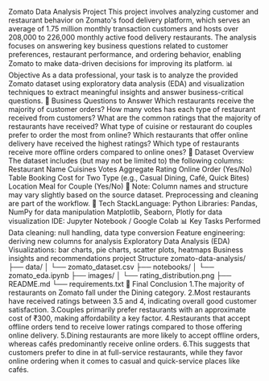  Zomato Data Analysis Project
This project involves analyzing customer and restaurant behavior on Zomato's food delivery platform, which serves an average of 1.75 million monthly transaction customers and hosts over 208,000 to 226,000 monthly active food delivery restaurants.
The analysis focuses on answering key business questions related to customer preferences, restaurant performance, and ordering behavior, enabling Zomato to make data-driven decisions for improving its platform.
📊 Objective
As a data professional, your task is to analyze the provided Zomato dataset using exploratory data analysis (EDA) and visualization techniques to extract meaningful insights and answer business-critical questions.
📌 Business Questions to Answer
Which restaurants receive the majority of customer orders?
How many votes has each type of restaurant received from customers?
What are the common ratings that the majority of restaurants have received?
What type of cuisine or restaurant do couples prefer to order the most from online?
Which restaurants that offer online delivery have received the highest ratings?
Which type of restaurants receive more offline orders compared to online ones?
📁 Dataset Overview
The dataset includes (but may not be limited to) the following columns:
Restaurant Name
Cuisines
Votes
Aggregate Rating
Online Order (Yes/No)
Table Booking
Cost for Two
Type (e.g., Casual Dining, Café, Quick Bites)
Location
Meal for Couple (Yes/No)
📌 Note: Column names and structure may vary slightly based on the source dataset. Preprocessing and cleaning are part of the workflow.
🧰 Tech StackLanguage: Python
Libraries:
Pandas, NumPy for data manipulation
Matplotlib, Seaborn, Plotly for data visualization
IDE: Jupyter Notebook / Google Colab
📊 Key Tasks Performed
Data cleaning: null handling, data type conversion
Feature engineering: deriving new columns for analysis
Exploratory Data Analysis (EDA)
Visualizations: bar charts, pie charts, scatter plots, heatmaps
Business insights and recommendations
project Structure
zomato-data-analysis/
├── data/
│   └── zomato_dataset.csv
├── notebooks/
│   └── zomato_eda.ipynb
├── images/
│   └── rating_distribution.png
├── README.md
└── requirements.txt
📌 Final Conclusion
1.The majority of restaurants on Zomato fall under the Dining category.
2.Most restaurants have received ratings between 3.5 and 4, indicating overall good customer satisfaction.
3.Couples primarily prefer restaurants with an approximate cost of ₹300, making affordability a key factor.
4.Restaurants that accept offline orders tend to receive lower ratings compared to those offering online delivery.
5.Dining restaurants are more likely to accept offline orders, whereas cafés predominantly receive online orders.
6.This suggests that customers prefer to dine in at full-service restaurants, while they favor online ordering when it comes to casual and quick-service places like cafés.


